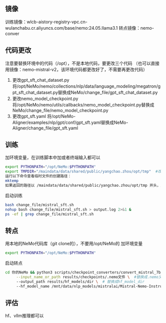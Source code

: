 ## 镜像
训练镜像：wlcb-aistory-registry-vpc.cn-wulanchabu.cr.aliyuncs.com/base/nemo:24.05.llama3.1
转点镜像：nemo-conver

## 代码更改
注意要替换环境中的代码（/opt），不是本地代码，要更改三个代码
（也可以直接用镜像：nemo-mistral-v2，该环境代码都更改好了，不需要再更改代码）

1. 更改gpt_sft_chat_dataset.py
将/opt/NeMo/nemo/collections/nlp/data/language_modeling/megatron/gpt_sft_chat_dataset.py替换成NeMo/change_file/gpt_sft_chat_dataset.py
2. 更改nemo_model_checkpoint.py
将/opt/NeMo/nemo/utils/callbacks/nemo_model_checkpoint.py替换成NeMo/change_file/nemo_model_checkpoint.py
3. 更改gpt_sft.yaml
将/opt/NeMo-Aligner/examples/nlp/gpt/conf/gpt_sft.yaml替换成NeMo-Aligner/change_file/gpt_sft.yaml

## 训练
加环境变量，在训练脚本中加或者终端输入都可以
```bash
export PYTHONPATH="/opt/NeMo:$PYTHONPATH"
export TMPDIR="/maindata/data/shared/public/yangchao.zhou/opt/tmp"  #改成/mnt/data/.../tmp，这个不改会报错No space left on device: '/tmp/
运行以下命令查看临时文件的创建路径：
mktemp
如果返回的路径以 /maindata/data/shared/public/yangchao.zhou/opt/tmp 开头，则说明 TMPDIR 设置生效
```
启动训练
```bash
bash change_file/mistral_sft.sh
nohup bash change_file/mistral_sft.sh > output.log 2>&1 &
ps -ef | grep change_file/mistral_sft.sh


```
## 转点
用本地的NeMo代码库（git clone的），不要用/opt/NeMo的
加环境变量
```bash
export PYTHONPATH="/opt/NeMo:$PYTHONPATH"
```
启动转点
```bash
cd 你的NeMo && python3 scripts/checkpoint_converters/convert_mistral_7b_nemo_to_hf.py \
     --input_name_or_path results/checkpoints/.nemo文件 \  #替换成.nemo文件
     --output_path results/hf_models/dir \  # 替换成hf_model_dir
     --hf_model_name /mnt/data/nlp_models/mistralai/Mistral-Nemo-Instruct-2407-toconvernemo  # 一定用这个
```

## 评估
hf、vllm推理都可以